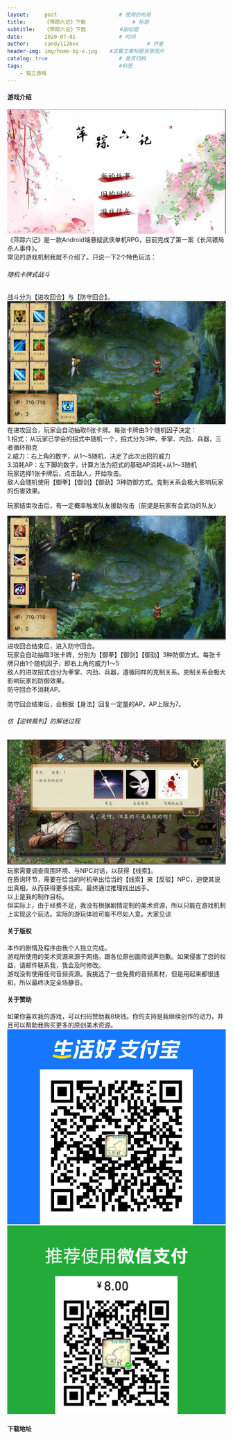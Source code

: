 ```yaml
---
layout:     post                    # 使用的布局
title:      《萍踪六记》下载               # 标题 
subtitle:   《萍踪六记》下载           #副标题
date:       2020-07-01              # 时间
author:     candy1126xx                      # 作者
header-img: img/home-bg-o.jpg    #这篇文章标题背景图片
catalog: true                       # 是否归档
tags:                               #标签
    - 独立游戏
---
```


#### 游戏介绍
![](/img/0.jpg)  
《萍踪六记》是一款Android端悬疑武侠单机RPG，目前完成了第一案《长风镖局杀人事件》。  
常见的游戏机制我就不介绍了。只说一下2个特色玩法：
###### 随机卡牌式战斗
战斗分为【进攻回合】与【防守回合】。  
![](/img/1.jpg)  
在进攻回合，玩家会自动抽取6张卡牌。每张卡牌由3个随机因子决定：  
1.招式：从玩家已学会的招式中随机一个，招式分为3种，拳掌、内劲、兵器，三者循环相克  
2.威力：右上角的数字，从1～5随机，决定了此次出招的威力  
3.消耗AP：左下脚的数字，计算方法为招式的基础AP消耗+从1～3随机  
玩家选择1张卡牌后，点击敌人，开始攻击。  
敌人会随机使用【御拳】【御剑】【御劲】3种防御方式。克制关系会极大影响玩家的伤害效果。  
  
玩家结束攻击后，有一定概率触发队友援助攻击（前提是玩家有会武功的队友）

![](/img/2.jpg)  
进攻回合结束后，进入防守回合。  
玩家会自动抽取3张卡牌，分别为【御拳】【御剑】【御劲】3种防御方式。每张卡牌只由1个随机因子，即右上角的威力1～5  
敌人的进攻招式也分为拳掌、内劲、兵器，遵循同样的克制关系。克制关系会极大影响玩家的防御效果。  
防守回合不消耗AP。

防守回合结束后，会根据【身法】回复一定量的AP。AP上限为7。

###### 仿【逆转裁判】的解谜过程
![](/img/4.jpg)  
玩家需要调查周围环境、与NPC对话，以获得【线索】。  
在质询环节，需要在恰当的时机举出恰当的【线索】来【反驳】NPC，迫使其说出真相，从而获得更多线索。最终通过推理找出凶手。  
以上是我的制作目标。  
但实际上，由于经费不足，我没有根据剧情定制的美术资源，所以只能在游戏机制上实现这个玩法。实际的游玩体验可能不尽如人意。大家见谅

#### 关于版权
本作的剧情及程序由我个人独立完成。  
游戏所使用的美术资源来源于网络。跟各位原创画师说声抱歉。如果侵害了您的权益，请邮件联系我，我会及时修改。  
游戏没有使用任何音频资源。我挑选了一些免费的音频素材，但是用起来都很违和，所以最终决定全场静音。

#### 关于赞助
如果你喜欢我的游戏，可以扫码赞助我8块钱。你的支持是我继续创作的动力，并且可以帮助我购买更多的原创美术资源。
![](/img/5.jpg)  
![](/img/6.jpg)  

#### 下载地址